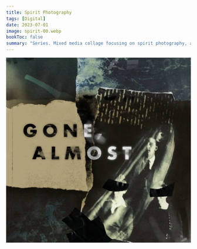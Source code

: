 ```yaml
---
title: Spirit Photography
tags: [Digital]
date: 2023-07-01
image: spirit-00.webp
bookToc: false
summary: "Series. Mixed media collage focusing on spirit photography, an early 1900s pseudoscientific phenomenon. "
---
```

![](spirit-01.webp)